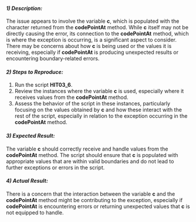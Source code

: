 ﻿#### ***1) Description:***
The issue appears to involve the variable **c**, which is populated with the character returned from the **codePointAt** method. While **c** itself may not be directly causing the error, its connection to the **codePointAt** method, which is where the exception is occurring, is a significant aspect to consider. There may be concerns about how **c** is being used or the values it is receiving, especially if **codePointAt** is producing unexpected results or encountering boundary-related errors.
#### ***2) Steps to Reproduce:***
1. Run the script **HIT03\_6**.
1. Review the instances where the variable **c** is used, especially where it receives values from the **codePointAt** method.
1. Assess the behavior of the script in these instances, particularly focusing on the values obtained by **c** and how these interact with the rest of the script, especially in relation to the exception occurring in the **codePointAt** method.
#### ***3) Expected Result:***
The variable **c** should correctly receive and handle values from the **codePointAt** method. The script should ensure that **c** is populated with appropriate values that are within valid boundaries and do not lead to further exceptions or errors in the script.
#### ***4) Actual Result:***
There is a concern that the interaction between the variable **c** and the **codePointAt** method might be contributing to the exception, especially if **codePointAt** is encountering errors or returning unexpected values that **c** is not equipped to handle.

